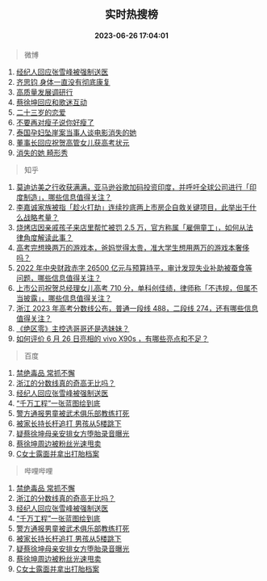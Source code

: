 <div align="center"><h2>实时热搜榜</h2><h4>2023-06-26 17:04:01</h4></div>

> 微博  

1. [经纪人回应张雪峰被强制送医](https://s.weibo.com/weibo?q=%23%E7%BB%8F%E7%BA%AA%E4%BA%BA%E5%9B%9E%E5%BA%94%E5%BC%A0%E9%9B%AA%E5%B3%B0%E8%A2%AB%E5%BC%BA%E5%88%B6%E9%80%81%E5%8C%BB%23&t=31&band_rank=1&Refer=top)<br />
2. [齐思钧 身体一直没有彻底康复](https://s.weibo.com/weibo?q=%E9%BD%90%E6%80%9D%E9%92%A7%20%E8%BA%AB%E4%BD%93%E4%B8%80%E7%9B%B4%E6%B2%A1%E6%9C%89%E5%BD%BB%E5%BA%95%E5%BA%B7%E5%A4%8D&t=31&band_rank=2&Refer=top)<br />
3. [高质量发展调研行](https://s.weibo.com/weibo?q=%23%E9%AB%98%E8%B4%A8%E9%87%8F%E5%8F%91%E5%B1%95%E8%B0%83%E7%A0%94%E8%A1%8C%23&t=31&band_rank=3&Refer=top)<br />
4. [蔡徐坤回应和歌迷互动](https://s.weibo.com/weibo?q=%23%E8%94%A1%E5%BE%90%E5%9D%A4%E5%9B%9E%E5%BA%94%E5%92%8C%E6%AD%8C%E8%BF%B7%E4%BA%92%E5%8A%A8%23&t=31&band_rank=4&Refer=top)<br />
5. [二十三岁的恋爱](https://s.weibo.com/weibo?q=%E4%BA%8C%E5%8D%81%E4%B8%89%E5%B2%81%E7%9A%84%E6%81%8B%E7%88%B1&t=31&band_rank=5&Refer=top)<br />
6. [不要再对瘦子说你好瘦了](https://s.weibo.com/weibo?q=%23%E4%B8%8D%E8%A6%81%E5%86%8D%E5%AF%B9%E7%98%A6%E5%AD%90%E8%AF%B4%E4%BD%A0%E5%A5%BD%E7%98%A6%E4%BA%86%23&t=31&band_rank=6&Refer=top)<br />
7. [泰国孕妇坠崖案当事人谈电影消失的她](https://s.weibo.com/weibo?q=%23%E6%B3%B0%E5%9B%BD%E5%AD%95%E5%A6%87%E5%9D%A0%E5%B4%96%E6%A1%88%E5%BD%93%E4%BA%8B%E4%BA%BA%E8%B0%88%E7%94%B5%E5%BD%B1%E6%B6%88%E5%A4%B1%E7%9A%84%E5%A5%B9%23&t=31&band_rank=7&Refer=top)<br />
8. [董事长回应祝贺高管女儿获高考状元](https://s.weibo.com/weibo?q=%23%E8%91%A3%E4%BA%8B%E9%95%BF%E5%9B%9E%E5%BA%94%E7%A5%9D%E8%B4%BA%E9%AB%98%E7%AE%A1%E5%A5%B3%E5%84%BF%E8%8E%B7%E9%AB%98%E8%80%83%E7%8A%B6%E5%85%83%23&t=31&band_rank=8&Refer=top)<br />
9. [消失的她 畸形秀](https://s.weibo.com/weibo?q=%E6%B6%88%E5%A4%B1%E7%9A%84%E5%A5%B9%20%E7%95%B8%E5%BD%A2%E7%A7%80&t=31&band_rank=9&Refer=top)<br />

> 知乎  

1. [莫迪访美之行收获满满，亚马逊谷歌加码投资印度，并呼吁全球公司进行「印度制造」，哪些信息值得关注？](https://www.zhihu.com/question/608567391)<br />
2. [李嘉诚家族被指「趁火打劫」连续抄底两上市房企自救关键项目，此举出于什么战略考量？](https://www.zhihu.com/question/608665319)<br />
3. [烧烤店因亲戚孩子来店里帮忙被罚 2.5 万，官方称属「雇佣童工」，如何从法律角度解读此事？](https://www.zhihu.com/question/608695467)<br />
4. [高考完想换两万的游戏本，爸妈觉得太贵，准大学生想用两万的游戏本奢侈吗？](https://www.zhihu.com/question/606787090)<br />
5. [2022 年中央财政赤字 26500 亿元与预算持平，审计发现失业补助被蚕食等问题，哪些信息值得关注？](https://www.zhihu.com/question/608671302)<br />
6. [上市公司祝贺总经理女儿高考 710 分，单科创佳绩，律师称「不违规，但属不当披露」，哪些信息值得关注？](https://www.zhihu.com/question/608567249)<br />
7. [浙江 2023 年高考分数线公布，普通一段线 488，二段线 274，还有哪些信息值得关注？](https://www.zhihu.com/question/608466493)<br />
8. [《绝区零》主控选哥哥还是选妹妹？](https://www.zhihu.com/question/608515926)<br />
9. [如何评价 6 月 26 日亮相的 vivo X90s ，有哪些亮点和不足？](https://www.zhihu.com/question/608663741)<br />

> 百度  

1. [禁绝毒品 常抓不懈](https://www.baidu.com/s?wd=%E7%A6%81%E7%BB%9D%E6%AF%92%E5%93%81+%E5%B8%B8%E6%8A%93%E4%B8%8D%E6%87%88&sa=fyb_news&rsv_dl=fyb_news)<br />
2. [浙江的分数线真的奇高无比吗？](https://www.baidu.com/s?wd=%E6%B5%99%E6%B1%9F%E7%9A%84%E5%88%86%E6%95%B0%E7%BA%BF%E7%9C%9F%E7%9A%84%E5%A5%87%E9%AB%98%E6%97%A0%E6%AF%94%E5%90%97%EF%BC%9F&sa=fyb_news&rsv_dl=fyb_news)<br />
3. [经纪人回应张雪峰被强制送医](https://www.baidu.com/s?wd=%E7%BB%8F%E7%BA%AA%E4%BA%BA%E5%9B%9E%E5%BA%94%E5%BC%A0%E9%9B%AA%E5%B3%B0%E8%A2%AB%E5%BC%BA%E5%88%B6%E9%80%81%E5%8C%BB&sa=fyb_news&rsv_dl=fyb_news)<br />
4. [“千万工程”一张蓝图绘到底](https://www.baidu.com/s?wd=%E2%80%9C%E5%8D%83%E4%B8%87%E5%B7%A5%E7%A8%8B%E2%80%9D%E4%B8%80%E5%BC%A0%E8%93%9D%E5%9B%BE%E7%BB%98%E5%88%B0%E5%BA%95&sa=fyb_news&rsv_dl=fyb_news)<br />
5. [警方通报男童被武术俱乐部教练打死](https://www.baidu.com/s?wd=%E8%AD%A6%E6%96%B9%E9%80%9A%E6%8A%A5%E7%94%B7%E7%AB%A5%E8%A2%AB%E6%AD%A6%E6%9C%AF%E4%BF%B1%E4%B9%90%E9%83%A8%E6%95%99%E7%BB%83%E6%89%93%E6%AD%BB&sa=fyb_news&rsv_dl=fyb_news)<br />
6. [被家长持长杆追打 男孩从5楼跳下](https://www.baidu.com/s?wd=%E8%A2%AB%E5%AE%B6%E9%95%BF%E6%8C%81%E9%95%BF%E6%9D%86%E8%BF%BD%E6%89%93+%E7%94%B7%E5%AD%A9%E4%BB%8E5%E6%A5%BC%E8%B7%B3%E4%B8%8B&sa=fyb_news&rsv_dl=fyb_news)<br />
7. [疑蔡徐坤母亲安排女方堕胎录音曝光](https://www.baidu.com/s?wd=%E7%96%91%E8%94%A1%E5%BE%90%E5%9D%A4%E6%AF%8D%E4%BA%B2%E5%AE%89%E6%8E%92%E5%A5%B3%E6%96%B9%E5%A0%95%E8%83%8E%E5%BD%95%E9%9F%B3%E6%9B%9D%E5%85%89&sa=fyb_news&rsv_dl=fyb_news)<br />
8. [蔡徐坤周边被粉丝光速甩卖](https://www.baidu.com/s?wd=%E8%94%A1%E5%BE%90%E5%9D%A4%E5%91%A8%E8%BE%B9%E8%A2%AB%E7%B2%89%E4%B8%9D%E5%85%89%E9%80%9F%E7%94%A9%E5%8D%96&sa=fyb_news&rsv_dl=fyb_news)<br />
9. [C女士露面并拿出打胎档案](https://www.baidu.com/s?wd=C%E5%A5%B3%E5%A3%AB%E9%9C%B2%E9%9D%A2%E5%B9%B6%E6%8B%BF%E5%87%BA%E6%89%93%E8%83%8E%E6%A1%A3%E6%A1%88&sa=fyb_news&rsv_dl=fyb_news)<br />

> 哔哩哔哩  

1. [禁绝毒品 常抓不懈](https://www.baidu.com/s?wd=%E7%A6%81%E7%BB%9D%E6%AF%92%E5%93%81+%E5%B8%B8%E6%8A%93%E4%B8%8D%E6%87%88&sa=fyb_news&rsv_dl=fyb_news)<br />
2. [浙江的分数线真的奇高无比吗？](https://www.baidu.com/s?wd=%E6%B5%99%E6%B1%9F%E7%9A%84%E5%88%86%E6%95%B0%E7%BA%BF%E7%9C%9F%E7%9A%84%E5%A5%87%E9%AB%98%E6%97%A0%E6%AF%94%E5%90%97%EF%BC%9F&sa=fyb_news&rsv_dl=fyb_news)<br />
3. [经纪人回应张雪峰被强制送医](https://www.baidu.com/s?wd=%E7%BB%8F%E7%BA%AA%E4%BA%BA%E5%9B%9E%E5%BA%94%E5%BC%A0%E9%9B%AA%E5%B3%B0%E8%A2%AB%E5%BC%BA%E5%88%B6%E9%80%81%E5%8C%BB&sa=fyb_news&rsv_dl=fyb_news)<br />
4. [“千万工程”一张蓝图绘到底](https://www.baidu.com/s?wd=%E2%80%9C%E5%8D%83%E4%B8%87%E5%B7%A5%E7%A8%8B%E2%80%9D%E4%B8%80%E5%BC%A0%E8%93%9D%E5%9B%BE%E7%BB%98%E5%88%B0%E5%BA%95&sa=fyb_news&rsv_dl=fyb_news)<br />
5. [警方通报男童被武术俱乐部教练打死](https://www.baidu.com/s?wd=%E8%AD%A6%E6%96%B9%E9%80%9A%E6%8A%A5%E7%94%B7%E7%AB%A5%E8%A2%AB%E6%AD%A6%E6%9C%AF%E4%BF%B1%E4%B9%90%E9%83%A8%E6%95%99%E7%BB%83%E6%89%93%E6%AD%BB&sa=fyb_news&rsv_dl=fyb_news)<br />
6. [被家长持长杆追打 男孩从5楼跳下](https://www.baidu.com/s?wd=%E8%A2%AB%E5%AE%B6%E9%95%BF%E6%8C%81%E9%95%BF%E6%9D%86%E8%BF%BD%E6%89%93+%E7%94%B7%E5%AD%A9%E4%BB%8E5%E6%A5%BC%E8%B7%B3%E4%B8%8B&sa=fyb_news&rsv_dl=fyb_news)<br />
7. [疑蔡徐坤母亲安排女方堕胎录音曝光](https://www.baidu.com/s?wd=%E7%96%91%E8%94%A1%E5%BE%90%E5%9D%A4%E6%AF%8D%E4%BA%B2%E5%AE%89%E6%8E%92%E5%A5%B3%E6%96%B9%E5%A0%95%E8%83%8E%E5%BD%95%E9%9F%B3%E6%9B%9D%E5%85%89&sa=fyb_news&rsv_dl=fyb_news)<br />
8. [蔡徐坤周边被粉丝光速甩卖](https://www.baidu.com/s?wd=%E8%94%A1%E5%BE%90%E5%9D%A4%E5%91%A8%E8%BE%B9%E8%A2%AB%E7%B2%89%E4%B8%9D%E5%85%89%E9%80%9F%E7%94%A9%E5%8D%96&sa=fyb_news&rsv_dl=fyb_news)<br />
9. [C女士露面并拿出打胎档案](https://www.baidu.com/s?wd=C%E5%A5%B3%E5%A3%AB%E9%9C%B2%E9%9D%A2%E5%B9%B6%E6%8B%BF%E5%87%BA%E6%89%93%E8%83%8E%E6%A1%A3%E6%A1%88&sa=fyb_news&rsv_dl=fyb_news)<br />
